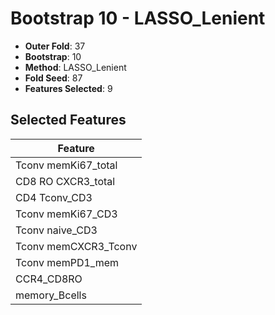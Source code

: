 # Bootstrap 10 - LASSO_Lenient

- **Outer Fold**: 37
- **Bootstrap**: 10
- **Method**: LASSO_Lenient
- **Fold Seed**: 87
- **Features Selected**: 9

## Selected Features

| Feature |
|---------|
| Tconv memKi67_total |
| CD8 RO CXCR3_total |
| CD4 Tconv_CD3 |
| Tconv memKi67_CD3 |
| Tconv naive_CD3 |
| Tconv memCXCR3_Tconv |
| Tconv memPD1_mem |
| CCR4_CD8RO |
| memory_Bcells |
